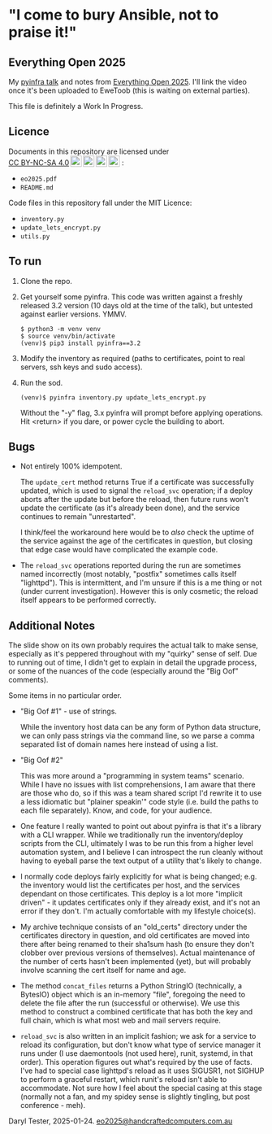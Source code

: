# "I come to bury Ansible, not to praise it!"
## Everything Open 2025

My [pyinfra talk](https://2025.everythingopen.au/schedule/presentation/80/) and notes from
[Everything Open 2025](https://2025.everythingopen.au/).  I'll link the video once it's
been uploaded to EweToob (this is waiting on external parties).

This file is definitely a Work In Progress.

##  Licence

<p xmlns:cc="http://creativecommons.org/ns#">Documents in this repository are licensed under <a href="https://creativecommons.org/licenses/by-nc-sa/4.0/?ref=chooser-v1" target="_blank" rel="license noopener noreferrer" style="display:inline-block;">CC BY-NC-SA 4.0<img style="height:22px!important;margin-left:3px;vertical-align:text-bottom;" src="https://mirrors.creativecommons.org/presskit/icons/cc.svg?ref=chooser-v1" alt=""><img style="height:22px!important;margin-left:3px;vertical-align:text-bottom;" src="https://mirrors.creativecommons.org/presskit/icons/by.svg?ref=chooser-v1" alt=""><img style="height:22px!important;margin-left:3px;vertical-align:text-bottom;" src="https://mirrors.creativecommons.org/presskit/icons/nc.svg?ref=chooser-v1" alt=""><img style="height:22px!important;margin-left:3px;vertical-align:text-bottom;" src="https://mirrors.creativecommons.org/presskit/icons/sa.svg?ref=chooser-v1" alt=""></a> :</p>

 - `eo2025.pdf`
 - `README.md`

Code files in this repository fall under the MIT Licence:

 - `inventory.py`
 - `update_lets_encrypt.py`
 - `utils.py`


##  To run

1.  Clone the repo.

1.  Get yourself some pyinfra.  This code was written against a freshly released 3.2 version
(10 days old at the time of the talk), but untested against earlier versions.  YMMV.

    ```
    $ python3 -m venv venv
    $ source venv/bin/activate
    (venv)$ pip3 install pyinfra==3.2
    ```

1.  Modify the inventory as required (paths to certificates, point to real servers, ssh keys
and sudo access).

1.  Run the sod.

    `(venv)$ pyinfra inventory.py update_lets_encrypt.py`

    Without the "-y" flag, 3.x pyinfra will prompt before applying operations.  Hit
&lt;return&gt; if you dare, or power cycle the building to abort.

##  Bugs

-  Not entirely 100% idempotent.

    The `update_cert` method returns True if a certificate was successfully
updated, which is used to signal the `reload_svc` operation; if a deploy
aborts after the update but before the reload, then future runs won't update
the certificate (as it's already been done), and the service continues to
remain "unrestarted".

    I think/feel the workaround here would be to *also* check the uptime
of the service against the age of the certificates in question, but
closing that edge case would have complicated the example code.

-  The `reload_svc` operations reported during the run are sometimes named
incorrectly (most notably, "postfix" sometimes calls itself "lighttpd").
This is intermittent, and I'm unsure if this is a me thing or not (under
current investigation).  However this is only cosmetic; the reload itself
appears to be performed correctly.

##  Additional Notes

The slide show on its own probably requires the actual talk to make sense, especially
as it's peppered throughout with my "quirky" sense of self.  Due to running out of
time, I didn't get to explain in detail the upgrade process, or some of the nuances
of the code (especially around the "Big Oof" comments).

Some items in no particular order.

-  "Big Oof #1" - use of strings.

   While the inventory host data can be any form of Python data structure, we can
only pass strings via the command line, so we parse a comma separated list of
domain names here instead of using a list.

-  "Big Oof #2"

   This was more around a "programming in system teams" scenario.  While I have
no issues with list comprehensions, I am aware that there are those who do, so
if this was a team shared script I'd rewrite it to use a less idiomatic but
"plainer speakin'" code style (i.e. build the paths to each file separately).
Know, and code, for your audience.

-  One feature I really wanted to point out about pyinfra is that it's a library with
a CLI wrapper.  While we traditionally run the inventory/deploy scripts from the CLI,
ultimately I was to be run this from a higher level automation system, and I believe I
can introspect the run cleanly without having to eyeball parse the text output of a
utility that's likely to change.

-  I normally code deploys fairly explicitly for what is being changed;
e.g. the inventory would list the certificates per host, and the services
dependant on those certificates.  This deploy is a lot more "implicit driven" -
it updates certificates only if they already exist, and it's not an error if they
don't.  I'm actually comfortable with my lifestyle choice(s).

-  My archive technique consists of an "old\_certs" directory under the certificates
directory in question, and old certificates are moved into there after being
renamed to their sha1sum hash (to ensure they don't clobber over previous versions
of themselves).  Actual maintenance of the number of certs hasn't been implemented
(yet), but will probably involve scanning the cert itself for name and age.

-  The method `concat_files` returns a Python StringIO (technically, a BytesIO)
object which is an in-memory "file", foregoing the need to delete the file
after the run (successful or otherwise).  We use this method to construct a
combined certificate that has both the key and full chain, which is what most
web and mail servers require.

-  `reload_svc` is also written in an implicit fashion; we ask for a service to
reload its configuration, but don't know what type of service manager it runs
under (I use daemontools (not used here), runit, systemd, in that order).  This
operation figures out what's required by the use of facts.  I've had to special case
lighttpd's reload as it uses SIGUSR1, not SIGHUP to perform a graceful restart,
which runit's reload isn't able to accommodate.  Not sure how I feel about the
special casing at this stage (normally not a fan, and my spidey sense is
slightly tingling, but post conference - meh).

Daryl Tester, 2025-01-24.
eo2025@handcraftedcomputers.com.au

